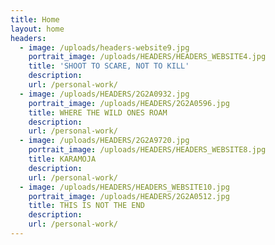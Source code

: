 ```yaml
---
title: Home
layout: home
headers:
  - image: /uploads/headers-website9.jpg
    portrait_image: /uploads/HEADERS/HEADERS_WEBSITE4.jpg
    title: 'SHOOT TO SCARE, NOT TO KILL'
    description:
    url: /personal-work/
  - image: /uploads/HEADERS/2G2A0932.jpg
    portrait_image: /uploads/HEADERS/2G2A0596.jpg
    title: WHERE THE WILD ONES ROAM
    description:
    url: /personal-work/
  - image: /uploads/HEADERS/2G2A9720.jpg
    portrait_image: /uploads/HEADERS/HEADERS_WEBSITE8.jpg
    title: KARAMOJA
    description:
    url: /personal-work/
  - image: /uploads/HEADERS/HEADERS_WEBSITE10.jpg
    portrait_image: /uploads/HEADERS/2G2A0512.jpg
    title: THIS IS NOT THE END
    description:
    url: /personal-work/
---
```


